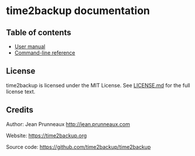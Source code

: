 # time2backup documentation

## Table of contents
- [User manual](user_manual.md)
- [Command-line reference](command.md)

## License
time2backup is licensed under the MIT License. See [LICENSE.md](../LICENSE.md) for the full license text.

## Credits
Author: Jean Prunneaux http://jean.prunneaux.com

Website: https://time2backup.org

Source code: https://github.com/time2backup/time2backup
